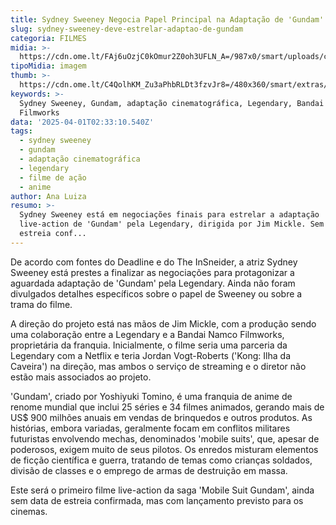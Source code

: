 ```yaml
---
title: Sydney Sweeney Negocia Papel Principal na Adaptação de 'Gundam' pela Legendary
slug: sydney-sweeney-deve-estrelar-adaptao-de-gundam
categoria: FILMES
midia: >-
  https://cdn.ome.lt/FAj6uOzjC0kOmur2Z0oh3UFLN_A=/987x0/smart/uploads/conteudo/fotos/Design_sem_nome_-_2025-03-31T222955.031.png
tipoMidia: imagem
thumb: >-
  https://cdn.ome.lt/C4QolhKM_Zu3aPhbRLDt3fzvJr8=/480x360/smart/extras/conteudos/Design_sem_nome_-_2025-03-31T222955.031.png
keywords: >-
  Sydney Sweeney, Gundam, adaptação cinematográfica, Legendary, Bandai Namco
  Filmworks
data: '2025-04-01T02:33:10.540Z'
tags:
  - sydney sweeney
  - gundam
  - adaptação cinematográfica
  - legendary
  - filme de ação
  - anime
author: Ana Luiza
resumo: >-
  Sydney Sweeney está em negociações finais para estrelar a adaptação
  live-action de 'Gundam' pela Legendary, dirigida por Jim Mickle. Sem data de
  estreia conf...
---
```


De acordo com fontes do Deadline e do The InSneider, a atriz Sydney Sweeney está prestes a finalizar as negociações para protagonizar a aguardada adaptação de 'Gundam' pela Legendary. Ainda não foram divulgados detalhes específicos sobre o papel de Sweeney ou sobre a trama do filme.

A direção do projeto está nas mãos de Jim Mickle, com a produção sendo uma colaboração entre a Legendary e a Bandai Namco Filmworks, proprietária da franquia. Inicialmente, o filme seria uma parceria da Legendary com a Netflix e teria Jordan Vogt-Roberts ('Kong: Ilha da Caveira') na direção, mas ambos o serviço de streaming e o diretor não estão mais associados ao projeto.

'Gundam', criado por Yoshiyuki Tomino, é uma franquia de anime de renome mundial que inclui 25 séries e 34 filmes animados, gerando mais de US$ 900 milhões anuais em vendas de brinquedos e outros produtos. As histórias, embora variadas, geralmente focam em conflitos militares futuristas envolvendo mechas, denominados 'mobile suits', que, apesar de poderosos, exigem muito de seus pilotos. Os enredos misturam elementos de ficção científica e guerra, tratando de temas como crianças soldados, divisão de classes e o emprego de armas de destruição em massa.

Este será o primeiro filme live-action da saga 'Mobile Suit Gundam', ainda sem data de estreia confirmada, mas com lançamento previsto para os cinemas.
